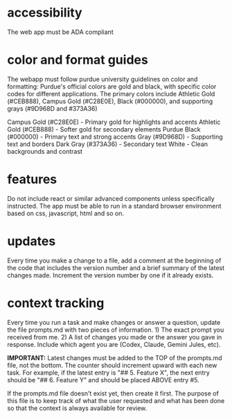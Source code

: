 # accessibility
The web app must be ADA compliant

# color and format guides
The webapp must follow purdue university guidelines on color and formatting:
Purdue's official colors are gold and black, with specific color codes for different applications. The primary colors include Athletic Gold (#CEB888), Campus Gold (#C28E0E), Black (#000000), and supporting grays (#9D968D and #373A36)

Campus Gold (#C28E0E) - Primary gold for highlights and accents 
Athletic Gold (#CEB888) - Softer gold for secondary elements
Purdue Black (#000000) - Primary text and strong accents
Gray (#9D968D) - Supporting text and borders
Dark Gray (#373A36) - Secondary text
White - Clean backgrounds and contrast

# features
Do not include react or similar advanced components unless specifically instructed.  The app must be able to run in a standard browser environment based on css, javascript, html and so on.

# updates
 Every time you make a change to a file, add a comment at the beginning of the code that includes the version number and a brief summary of the latest changes made.  Increment the version number by one if it already exists.

# context tracking
Every time you run a task and make changes or answer a question, update the file prompts.md with two pieces of information.  1) The exact prompt you received from me.  2) A list of changes you made or the answer you gave in response. Include which agent you are (Codex, Claude, Gemini Jules, etc).

**IMPORTANT:** Latest changes must be added to the TOP of the prompts.md file, not the bottom. The counter should increment upward with each new task. For example, if the latest entry is "## 5. Feature X", the next entry should be "## 6. Feature Y" and should be placed ABOVE entry #5.

If the prompts.md file doesn't exist yet, then create it first. The purpose of this file is to keep track of what the user requested and what has been done so that the context is always available for review.
